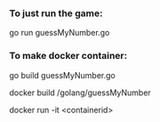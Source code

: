 ### To just run the game:
go run guessMyNumber.go

### To make docker container:
go build guessMyNumber.go

docker build /golang/guessMyNumber

docker run -it &lt;containerid&gt;
